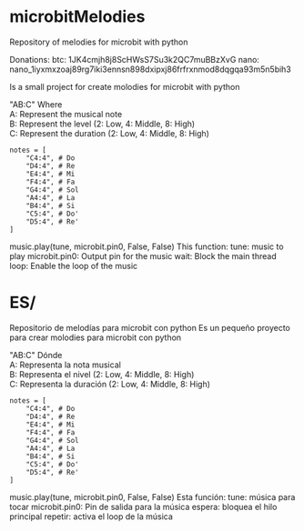 # microbitMelodies
Repository of melodies for microbit with python

Donations:  btc: 1JK4cmjh8j8ScHWsS7Su3k2QC7muBBzXvG
            nano: nano_1iyxmxzoaj89rg7iki3ennsn898dxipxj86frfrxnmod8dqgqa93m5n5bih3

Is a small project for create molodies for microbit with python

"AB:C" Where<br>
    A: Represent the musical note<br>
    B: Represent the level (2: Low, 4: Middle, 8: High)<br>
    C: Represent the duration (2: Low, 4: Middle, 8: High)<br>
    
    notes = [
        "C4:4", # Do
        "D4:4", # Re
        "E4:4", # Mi
        "F4:4", # Fa
        "G4:4", # Sol
        "A4:4", # La
        "B4:4", # Si
        "C5:4", # Do'
        "D5:4", # Re'
    ]

music.play(tune, microbit.pin0, False, False)
    This function:
    tune: music to play
    microbit.pin0: Output pin for the music
    wait: Block the main thread
    loop: Enable the loop of the music

# ES/
Repositorio de melodías para microbit con python
Es un pequeño proyecto para crear molodies para microbit con python

"AB:C" Dónde<br>
    A: Representa la nota musical<br>
    B: Representa el nivel (2: Low, 4: Middle, 8: High)<br>
    C: Representa la duración (2: Low, 4: Middle, 8: High)<br>
    
    notes = [
        "C4:4", # Do
        "D4:4", # Re
        "E4:4", # Mi
        "F4:4", # Fa
        "G4:4", # Sol
        "A4:4", # La
        "B4:4", # Si
        "C5:4", # Do'
        "D5:4", # Re'
    ]
    
music.play(tune, microbit.pin0, False, False)
    Esta función:
    tune: música para tocar
    microbit.pin0: Pin de salida para la música
    espera: bloquea el hilo principal
    repetir: activa el loop de la música
